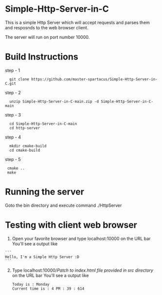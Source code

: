 # Simple-Http-Server-in-C
This is a simple Http Server which will accept requests and parses them and resposnds to the web browser client.

The server will run on port number 10000.

# Build Instructions
step - 1
```
  git clone https://github.com/master-spartacus/Simple-Http-Server-in-C.git
```
step - 2
```
  unzip Simple-Http-Server-in-C-main.zip -d Simple-Http-Server-in-C-main
 ```
step - 3
```
  cd Simple-Http-Server-in-C-main
  cd http-server
 ```
step - 4
```
  mkdir cmake-build
  cd cmake-build
```
step - 5
 ```
  cmake ..
  make
```
# Running the server
  Goto the bin directory and execute command ./HttpServer 
  
# Testing with client web browser
  1. Open your favorite browser and type localhost:10000 on the URL bar You'll see a output like
  
    ```
    Hello, I'm a Simple Http Server :D
    ```
  
  2. Type localhost:10000/*Patch to index.html file provided in src directory* on the URL bar You'll see a output like 
  
     ```
     Today is : Monday
     Current time is : 4 PM : 39 : 614
     ```
